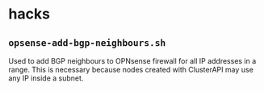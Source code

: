 # hacks

## `opsense-add-bgp-neighbours.sh`

Used to add BGP neighbours to OPNsense firewall for all IP addresses in a range. This is necessary because nodes created with ClusterAPI may use any IP inside a subnet.
